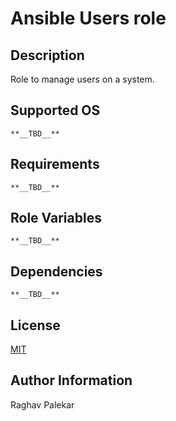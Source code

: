 # Ansible Users role

## Description
Role to manage users on a system.

## Supported OS

`**__TBD__**`

## Requirements

`**__TBD__**`

## Role Variables

`**__TBD__**`

## Dependencies

`**__TBD__**`

## License

[MIT](http://opensource.org/licenses/MIT)

## Author Information

Raghav Palekar

